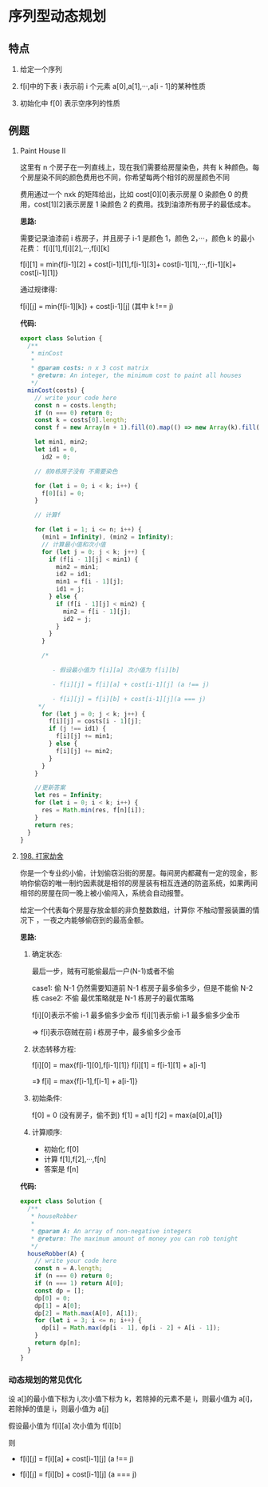 # 序列型动态规划

## 特点

1. 给定一个序列
2. f[i]中的下表 i 表示前 i 个元素 a[0],a[1],···,a[i - 1]的某种性质

3. 初始化中 f[0] 表示空序列的性质

## 例题

1. Paint House II

   这里有 n 个房子在一列直线上，现在我们需要给房屋染色，共有 k 种颜色。每个房屋染不同的颜色费用也不同，你希望每两个相邻的房屋颜色不同

   费用通过一个 nxk 的矩阵给出，比如 cost[0][0]表示房屋 0 染颜色 0 的费用，cost[1][2]表示房屋 1 染颜色 2 的费用。找到油漆所有房子的最低成本。

   **思路:**

   需要记录油漆前 i 栋房子，并且房子 i-1 是颜色 1，颜色 2，···，颜色 k 的最小花费： f[i][1],f[i][2],···,f[i][k]

   f[i][1] = min{f[i-1][2] + cost[i-1][1],f[i-1][3]+ cost[i-1][1],···,f[i-1][k]+ cost[i-1][1]}

   通过规律得:

   f[i][j] = min{f[i-1][k]} + cost[i-1][j] (其中 k !== j)

   **代码:**

   ```js
   export class Solution {
     /**
      * minCost
      *
      * @param costs: n x 3 cost matrix
      * @return: An integer, the minimum cost to paint all houses
      */
     minCost(costs) {
       // write your code here
       const n = costs.length;
       if (n === 0) return 0;
       const k = costs[0].length;
       const f = new Array(n + 1).fill(0).map(() => new Array(k).fill(0));

       let min1, min2;
       let id1 = 0,
         id2 = 0;

       // 前0栋房子没有 不需要染色

       for (let i = 0; i < k; i++) {
         f[0][i] = 0;
       }

       // 计算f

       for (let i = 1; i <= n; i++) {
         (min1 = Infinity), (min2 = Infinity);
         // 计算最小值和次小值
         for (let j = 0; j < k; j++) {
           if (f[i - 1][j] < min1) {
             min2 = min1;
             id2 = id1;
             min1 = f[i - 1][j];
             id1 = j;
           } else {
             if (f[i - 1][j] < min2) {
               min2 = f[i - 1][j];
               id2 = j;
             }
           }
         }

         /* 
   
            - 假设最小值为 f[i][a] 次小值为 f[i][b]
   
            - f[i][j] = f[i][a] + cost[i-1][j] (a !== j)
   
            - f[i][j] = f[i][b] + cost[i-1][j](a === j)
        */
         for (let j = 0; j < k; j++) {
           f[i][j] = costs[i - 1][j];
           if (j !== id1) {
             f[i][j] += min1;
           } else {
             f[i][j] += min2;
           }
         }
       }

       //更新答案
       let res = Infinity;
       for (let i = 0; i < k; i++) {
         res = Math.min(res, f[n][i]);
       }
       return res;
     }
   }
   ```

2. [198. 打家劫舍](https://leetcode-cn.com/problems/house-robber/)

   你是一个专业的小偷，计划偷窃沿街的房屋。每间房内都藏有一定的现金，影响你偷窃的唯一制约因素就是相邻的房屋装有相互连通的防盗系统，如果两间相邻的房屋在同一晚上被小偷闯入，系统会自动报警。

   给定一个代表每个房屋存放金额的非负整数数组，计算你 不触动警报装置的情况下 ，一夜之内能够偷窃到的最高金额。

   **思路:**

   1. 确定状态:

      最后一步，贼有可能偷最后一户(N-1)或者不偷

      case1: 偷 N-1 仍然需要知道前 N-1 栋房子最多偷多少，但是不能偷 N-2 栋
      case2: 不偷 最优策略就是 N-1 栋房子的最优策略

      f[i][0]表示不偷 i-1 最多偷多少金币
      f[i][1]表示偷 i-1 最多偷多少金币

      => f[i]表示窃贼在前 i 栋房子中，最多偷多少金币

   2. 状态转移方程:

      f[i][0] = max{f[i-1][0],f[i-1][1]}
      f[i][1] = f[i-1][1] + a[i-1]

      =》 f[i] = max{f[i-1],f[i-1] + a[i-1]}

   3. 初始条件:

      f[0] = 0 (没有房子，偷不到)
      f[1] = a[1]
      f[2] = max{a[0],a[1]}

   4. 计算顺序:

      - 初始化 f[0]
      - 计算 f[1],f[2],···,f[n]
      - 答案是 f[n]

   **代码:**

   ```js
   export class Solution {
     /**
      * houseRobber
      *
      * @param A: An array of non-negative integers
      * @return: The maximum amount of money you can rob tonight
      */
     houseRobber(A) {
       // write your code here
       const n = A.length;
       if (n === 0) return 0;
       if (n === 1) return A[0];
       const dp = [];
       dp[0] = 0;
       dp[1] = A[0];
       dp[2] = Math.max(A[0], A[1]);
       for (let i = 3; i <= n; i++) {
         dp[i] = Math.max(dp[i - 1], dp[i - 2] + A[i - 1]);
       }
       return dp[n];
     }
   }
   ```

### 动态规划的常见优化

设 a[]的最小值下标为 i,次小值下标为 k，若除掉的元素不是 i，则最小值为 a[i]，若除掉的值是 i，则最小值为 a[j]

假设最小值为 f[i][a] 次小值为 f[i][b]

则

- f[i][j] = f[i][a] + cost[i-1][j] (a !== j)

- f[i][j] = f[i][b] + cost[i-1][j] (a === j)
